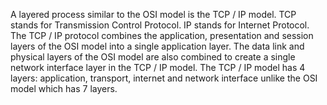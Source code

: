 A layered process similar to the OSI model is the TCP / IP model.
TCP stands for Transmission Control Protocol.
IP stands for Internet Protocol.
The TCP / IP protocol combines the application, presentation and session layers of the OSI model into a single application layer.
The data link and physical layers of the OSI model are also combined to create a single network interface layer in the TCP / IP model.
The TCP / IP model has 4 layers: application, transport, internet and network interface unlike the OSI model which has 7 layers.
